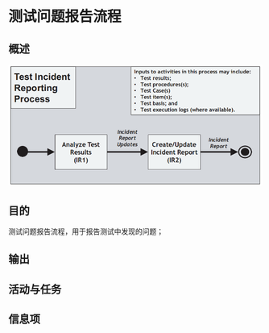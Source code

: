 # 测试问题报告流程

## 概述

![](../../../../../.gitbook/assets/image%20%2898%29.png)

## 目的

测试问题报告流程，用于报告测试中发现的问题；

## 输出

## 活动与任务

## 信息项

